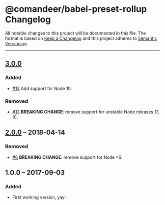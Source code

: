 # @comandeer/babel-preset-rollup Changelog

All notable changes to this project will be documented in this file.
The format is based on [Keep a Changelog](http://keepachangelog.com/)
and this project adheres to [Semantic Versioning](http://semver.org/).

---
## [3.0.0]
### Added
* [#13] Add support for Node 10.

### Removed
* [#13] **BREAKING CHANGE**: remove support for unstable Node releases (7, 9).

## [2.0.0] – 2018-04-14
### Removed
* [#6] **BREAKING CHANGE**: remove support for Node <6.

## 1.0.0 – 2017-09-03
### Added
* First working version, yay!

[#6]: https://github.com/Comandeer/babel-preset-rollup/issues/6
[#13]: https://github.com/Comandeer/babel-preset-rollup/issues/13

[2.0.0]: https://github.com/Comandeer/babel-preset-rollup/compare/v1.0.0...v2.0.0
[3.0.0]: https://github.com/Comandeer/babel-preset-rollup/compare/v2.0.0...v3.0.0
